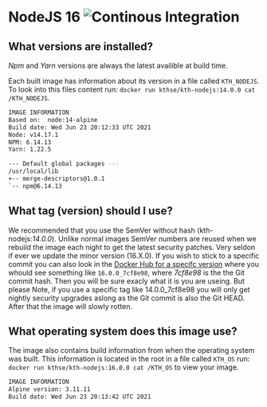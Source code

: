 # NodeJS 16 ![Continous Integration](https://github.com/KTH/kth-nodejs-14/actions/workflows/main.yml/badge.svg)

## What versions are installed?
*Npm* and *Yarn* versions are always the latest availible at build time.

Each built image has information about its version in a file called `KTH_NODEJS`. To look into this files content run: `docker run kthse/kth-nodejs:14.0.0 cat /KTH_NODEJS`.

```bash
IMAGE INFORMATION
Based on:  node:14-alpine 
Build date: Wed Jun 23 20:12:33 UTC 2021
Node: v14.17.1
NPM: 6.14.13
Yarn: 1.22.5

--- Default global packages ---
/usr/local/lib
+-- merge-descriptors@1.0.1
`-- npm@6.14.13
```

## What tag (version) should I use?
We recommended that you use the SemVer without hash (kth-nodejs:*14.0.0*). Unlike normal images SemVer numbers are reused when we rebuild the image each night to get the latest security patches. Very seldon if ever we update the minor version (16.X.0). If you wish to stick to a specific commit you can also look in the [Docker Hub for a specifc version](https://hub.docker.com/r/kthse/kth-nodejs/tags/) where you whould see something like `16.0.0_7cf8e98`, where _7cf8e98_ is the the Git commit hash. Then you will be sure exacly what it is you are useing. But please Note, if you use a specific tag like 14.0.0_7cf8e98 you will only get nightly security upgrades aslong as the Git commit is also the Git HEAD. After that the image will slowly rotten.

## What operating system does this image use?
The image also contains build information from when the operating system was built. This information is located in the root in a file called `KTH_OS` run: `docker run kthse/kth-nodejs:16.0.0 cat /KTH_OS` to view your image.

```bash
IMAGE INFORMATION
Alpine version: 3.11.11
Build date: Wed Jun 23 20:13:42 UTC 2021
```

